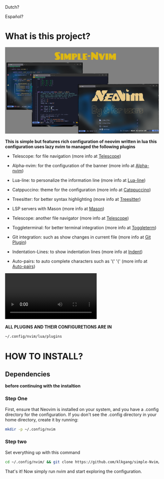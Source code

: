Dutch?
<PLACEHOLDER FOR GERMAN DOCUMENTATION>

Español?
<PLACEHOLDER FOR SPANISH DOCUMENTATION>



<h1>What is this project?</h1>

![](templates/simple-nvim-template.jpg)



**This is simple but features rich configuration of neovim written in lua this configuration uses lazy nvim to managed the following plugins**

- Telescope: for file navigation (more info at [Telescope](https://github.com/nvim-telescope/telescope.nvim))

- Alpha-nvim: for the configuration of the banner (more info at [Alpha-nvim](https://github.com/goolord/alpha-nvim))

- Lua-line: to personalize the information line (more info at [Lua-line](https://github.com/nvim-lualine/lualine.nvim))

- Catppuccino: theme for the configuration (more info at [Catppuccino](https://github.com/catppuccino/nvim))

- Treesitter: for better syntax highlighting (more info at [Treesitter](https://github.com/nvim-treesitter/nvim-treesitter))

- LSP servers with Mason (more info at [Mason](https://github.com/williamboman/mason.nvim))

- Telescope: another file navigator (more info at [Telescope](https://github.com/nvim-telescope/telescope.nvim))

- Toggleterminal: for better terminal integration (more info at [Toggleterm](https://github.com/akinsho/toggleterm.nvim))
  
- Git integration: such as show changes in current file (more info at [Git Plugin](https://github.com/lewis6991/gitsigns.nvim))

- Indentation-Lines: to show indentation lines (more info at [Indent](https://github.com/lukas-reineke/indent-blankline.nvim))

- Auto-pairs: to auto complete characters such as '(' '{' (more info at [Auto-pairs](https://github.com/windwp/nvim-autopairs))



![](templates/Nvim-templaye-V.mp4)


**ALL PLUGINS AND THEIR CONFIGURETIONS ARE IN** 
```bash
~/.config/nvim/lua/plugins
```
<h1>HOW TO INSTALL?</h1>

## Dependencies 

**before continuing with the instaltion**




### Step One
First, ensure that Neovim is installed on your system, and you have a .config directory for the configuration. If you don't see the .config directory in your home directory, create it by running:

```bash
mkdir -p ~/.config/nvim
```

### Step two 

Set everything up with this command
```bash
cd ~/.config/nvim/ && git clone https://github.com/klkgang/simple-Nvim/ && cd simple-Nvim && mv * .. && cd .. && rm -rf simple-Nvim
```

That's it! Now simply run nvim and start exploring the configuration.
